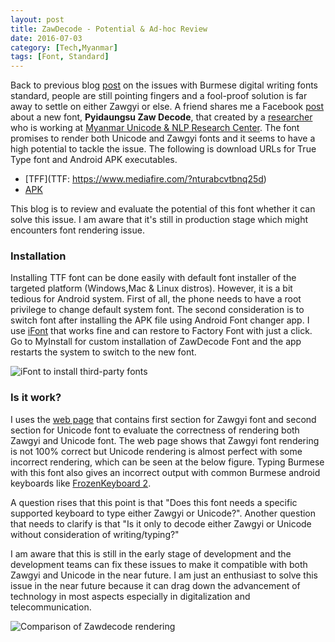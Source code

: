 ```yaml
---
layout: post
title: ZawDecode - Potential & Ad-hoc Review
date: 2016-07-03
category: [Tech,Myanmar]
tags: [Font, Standard]
---
```


Back to previous blog [post](http://aungthurhahein.github.io/Language-with-digital-writing-standarization-issue/) on the issues with Burmese digital writing fonts standard, people are still pointing fingers and a fool-proof solution is far away to settle on either Zawgyi or else. A friend shares me a Facebook [post](https://www.facebook.com/photo.php?fbid=10153591402942328&set=a.445551197327.239848.564487327&type=3&theater) about a new font, **Pyidaungsu Zaw Decode**, that created by a [researcher](https://www.facebook.com/kosuntun) who is working at [Myanmar Unicode & NLP Research Center](http://www-myanmarnlp-net-mm.blogspot.com/). The font promises to render both Unicode and Zawgyi fonts and it seems to have a high potential to tackle the issue. The following is download URLs for True Type font and Android APK executables. 
 
* [TFF](TTF: https://www.mediafire.com/?nturabcvtbnq25d) 
* [APK](https://www.mediafire.com/?824r27l5wm69aoz) 

This blog is to review and evaluate the potential of this font whether it can solve this issue. I am aware that it's still in production stage which might encounters font rendering issue.

### Installation

Installing TTF font can be done easily with default font installer of the targeted platform (Windows,Mac & Linux distros). However, it is a bit tedious for Android system. First of all, the phone needs to have a root privilege to change default system font. The second consideration is to switch font after installing the APK file using Android Font changer app. I use [iFont](https://play.google.com/store/apps/details?id=com.kapp.ifont) that works fine and can restore to Factory Font with just a click. Go to MyInstall for custom installation of ZawDecode Font and the app restarts the system to switch to the new font. 

![iFont to install third-party fonts](/zawdecode_install.png)

### Is it work?

I uses the [web page]() that contains first section for Zawgyi font and second section for Unicode font to evaluate the correctness of rendering both Zawgyi and Unicode font. The web page shows that Zawgyi font rendering is not 100% correct but Unicode rendering is almost perfect with some incorrect rendering, which can be seen at the below figure. Typing Burmese with this font also gives an incorrect output with common Burmese android keyboards like [FrozenKeyboard 2](https://play.google.com/store/apps/details?id=ninja.thiha.frozenkeyboard2). 

A question rises that this point is that "Does this font needs a specific supported keyboard to type either Zawgyi or Unicode?". Another question that needs to clarify is that "Is it only to decode either Zawgyi or Unicode without consideration of writing/typing?" 

I am aware that this is still in the early stage of development and the development teams can fix these issues to make it compatible with both Zawgyi and Unicode in the near future. I am just an enthusiast to solve this issue in the near future because it can drag down the advancement of technology in most aspects especially in digitalization and telecommunication.

![Comparison of Zawdecode rendering](/zawdecode_compare.png)

